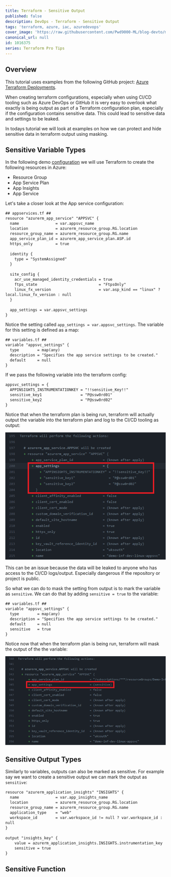 ```yaml
---
title: Terraform - Sensitive Output
published: false
description: DevOps - Terraform - Sensitive Output
tags: 'terraform, azure, iac, azuredevops'
cover_image: 'https://raw.githubusercontent.com/Pwd9000-ML/blog-devto/main/posts/2022-DevOps-Terraform-Sensitive-Output/assets/main-tf.png'
canonical_url: null
id: 1016375
series: Terraform Pro Tips
---
```


## Overview

This tutorial uses examples from the following GitHub project: [Azure Terraform Deployments](https://github.com/Pwd9000-ML/Azure-Terraform-Deployments).

When creating terraform configurations, especially when using CI/CD tooling such as Azure DevOps or GitHub it is very easy to overlook what exactly is being output as part of a Terraform configuration plan, especially if the configuration contains sensitive data. This could lead to sensitive data and settings to be leaked.

In todays tutorial we will look at examples on how we can protect and hide sensitive data in terraform output using masking.

## Sensitive Variable Types

In the following demo [configuration](https://github.com/Pwd9000-ML/Azure-Terraform-Deployments/tree/master/04_App_Acr) we will use Terraform to create the following resources in Azure:

- Resource Group
- App Service Plan
- App Insights
- App Service

Let's take a closer look at the App service configuration:

```hcl
## appservices.tf ##
resource "azurerm_app_service" "APPSVC" {
  name                = var.appsvc_name
  location            = azurerm_resource_group.RG.location
  resource_group_name = azurerm_resource_group.RG.name
  app_service_plan_id = azurerm_app_service_plan.ASP.id
  https_only          = true

  identity {
    type = "SystemAssigned"
  }

  site_config {
    acr_use_managed_identity_credentials = true
    ftps_state                           = "FtpsOnly"
    linux_fx_version                     = var.asp_kind == "linux" ? local.linux_fx_version : null
  }

  app_settings = var.appsvc_settings
}
```

Notice the setting called `app_settings = var.appsvc_settings`. The variable for this setting is defined as a map:

```hcl
## variables.tf ##
variable "appsvc_settings" {
  type        = map(any)
  description = "Specifies the app service settings to be created."
  default     = null
}
```

If we pass the following variable into the terraform config:

```hcl
appsvc_settings = {
  APPINSIGHTS_INSTRUMENTATIONKEY = "!!sensitive_Key!!"
  sensitive_key1                 = "P@ssw0rd01"
  sensitive_key2                 = "P@ssw0rd02"
}
```

Notice that when the terraform plan is being run, terraform will actually output the variable into the terraform plan and log to the CI/CD tooling as output:

![image.png](https://raw.githubusercontent.com/Pwd9000-ML/blog-devto/main/posts/2022-DevOps-Terraform-Sensitive-Output/assets/var01.png)

This can be an issue because the data will be leaked to anyone who has access to the CI/CD logs/output. Especially dangerous if the repository or project is public.

So what we can do to mask the setting from output is to mark the variable as `sensitive`. We can do that by adding `sensitive = true` to the variable:

```hcl
## variables.tf ##
variable "appsvc_settings" {
  type        = map(any)
  description = "Specifies the app service settings to be created."
  default     = null
  sensitive   = true
}
```

Notice now that when the terraform plan is being run, terraform will mask the output of the the variable:

![image.png](https://raw.githubusercontent.com/Pwd9000-ML/blog-devto/main/posts/2022-DevOps-Terraform-Sensitive-Output/assets/var02.png)

## Sensitive Output Types

Similarly to variables, outputs can also be marked as sensitive. For example say we want to create a sensitive output we can mark the output as `sensitive`:

```hcl
resource "azurerm_application_insights" "INSIGHTS" {
  name                = var.app_insights_name
  location            = azurerm_resource_group.RG.location
  resource_group_name = azurerm_resource_group.RG.name
  application_type    = "web"
  workspace_id        = var.workspace_id != null ? var.workspace_id : null
}

output "insights_key" {
    value = azurerm_application_insights.INSIGHTS.instrumentation_key
    sensitive = true
}
```

## Sensitive Function
